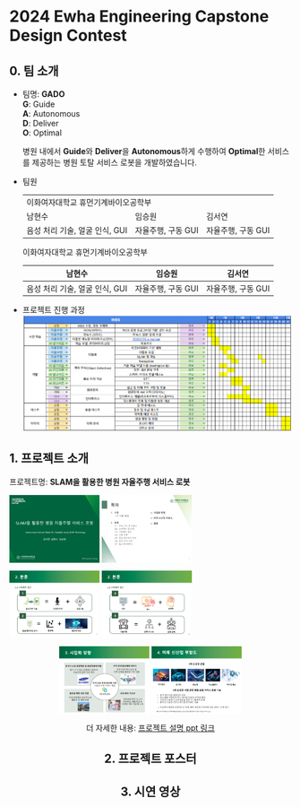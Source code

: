 # 2024 Ewha Engineering Capstone Design Contest
## 0. 팀 소개
 - 팀명: __GADO__
   </br>
   __G__: Guide
   </br>
   __A__: Autonomous
   </br>
   __D__: Deliver
   </br>
   __O__: Optimal

   병원 내에서 **Guide**와 **Deliver**을 **Autonomous**하게 수행하여 **Optimal**한 서비스를 제공하는 병원 토탈 서비스 로봇을 개발하였습니다.
   
 - 팀원
   <table>
    <tr>
      <td colspan="3"> 이화여자대학교 휴먼기계바이오공학부 </td>
    </tr><tr>
     <td> 남현수 </td>
     <td> 임승원 </td>
     <td> 김서연 </td>
    </tr><tr>
     <td> 음성 처리 기술, 얼굴 인식, GUI </td>
     <td> 자율주행, 구동 GUI </td>
     <td> 자율주행, 구동 GUI </td>
   </table>
   이화여자대학교 휴먼기계바이오공학부
   
   |남현수|임승원|김서연|
   |:---:|:---:|:---:|
   |음성 처리 기술, 얼굴 인식, GUI|자율주행, 구동 GUI|자율주행, 구동 GUI|

- 프로젝트 진행 과정
  ![WBS](https://github.com/seoyeonkim3/GADO/blob/main/files/WBS.png?raw=true)

## 1. 프로젝트 소개
프로젝트명: __SLAM을 활용한 병원 자율주행 서비스 로봇__
  <p align="left">
   <img src="https://github.com/seoyeonkim3/GADO/blob/6175a989c0037cbc7e111a0f0d418acc410898df/files/%ED%91%9C%EC%A7%80.jpg" align="center" width="32%">
   <img src="https://github.com/seoyeonkim3/GADO/blob/6175a989c0037cbc7e111a0f0d418acc410898df/files/%EB%AA%A9%EC%B0%A8.jpg" align="center" width="32%">
   <figcaption align="center">
  </p>
  <p align="left">
   <img src="https://github.com/seoyeonkim3/GADO/blob/3773453a75eecfab58e8182787328e46987bde49/files/2.3%20%EB%8B%A4%ED%95%99%EC%A0%9C%EC%A0%81%20%EC%A0%91%EA%B7%BC1.jpg" align="center" width="32%">
   <img src="https://github.com/seoyeonkim3/GADO/blob/3773453a75eecfab58e8182787328e46987bde49/files/2.3%20%EB%8B%A4%ED%95%99%EC%A0%9C%EC%A0%81%20%EC%A0%91%EA%B7%BC2.jpg" align="center" width="32%">
   <figcaption align="center">
  </p>
    <p align="c">
   <img src="https://github.com/seoyeonkim3/GADO/blob/ac3b3cf1663bee33f419df7431931ef36d5e1d9c/files/3.%20%EC%82%AC%EC%97%85%ED%99%94%20%EB%B0%A9%ED%96%A5.jpg" align="center" width="32%">
   <img src="https://github.com/seoyeonkim3/GADO/blob/ac3b3cf1663bee33f419df7431931ef36d5e1d9c/files/4.%20%EB%AF%B8%EB%9E%98%20%EC%8B%A0%EC%82%B0%EC%97%85%20%EB%B6%80%ED%95%A9%EB%8F%84.jpg" align="center" width="32%">
   <figcaption align="center">
  </p>
   
  더 자세한 내용: [프로젝트 설명 ppt 링크](https://github.com/seoyeonkim3/GADO/blob/ec8f1770334069e1337b5ce424ee6e2b23e48f90/files/%ED%94%84%EB%A1%9C%EC%A0%9D%ED%8A%B8%20%EC%84%A4%EB%AA%85%20ppt.pdf)
## 2. 프로젝트 포스터


## 3. 시연 영상


